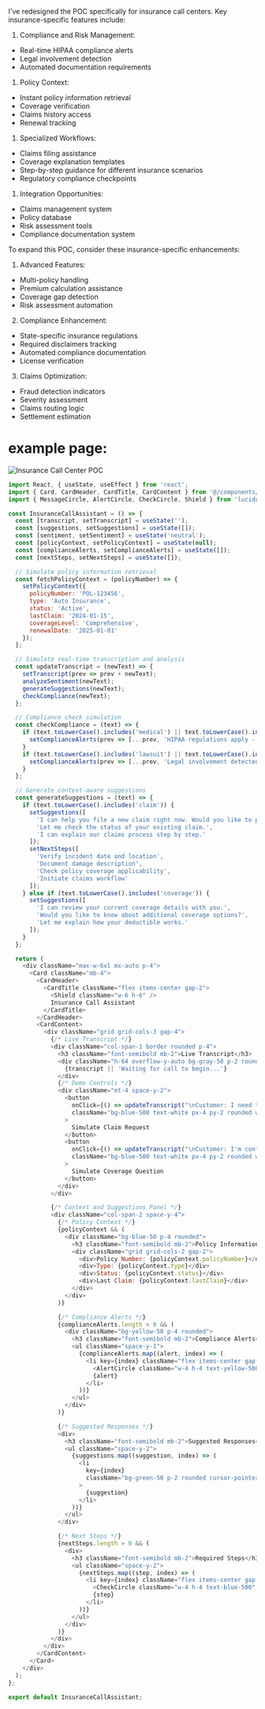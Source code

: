 


I've redesigned the POC specifically for insurance call centers. Key insurance-specific features include:

1. Compliance and Risk Management:
- Real-time HIPAA compliance alerts
- Legal involvement detection
- Automated documentation requirements

1. Policy Context:
- Instant policy information retrieval
- Coverage verification
- Claims history access
- Renewal tracking

1. Specialized Workflows:
- Claims filing assistance
- Coverage explanation templates
- Step-by-step guidance for different insurance scenarios
- Regulatory compliance checkpoints

1. Integration Opportunities:
- Claims management system
- Policy database
- Risk assessment tools
- Compliance documentation system

To expand this POC, consider these insurance-specific enhancements:

1. Advanced Features:
- Multi-policy handling
- Premium calculation assistance
- Coverage gap detection
- Risk assessment automation

2. Compliance Enhancement:
- State-specific insurance regulations
- Required disclaimers tracking
- Automated compliance documentation
- License verification

3. Claims Optimization:
- Fraud detection indicators
- Severity assessment
- Claims routing logic
- Settlement estimation

# example page:
![Insurance Call Center POC](call-center01.jpg)



```javascript
import React, { useState, useEffect } from 'react';
import { Card, CardHeader, CardTitle, CardContent } from '@/components/ui/card';
import { MessageCircle, AlertCircle, CheckCircle, Shield } from 'lucide-react';

const InsuranceCallAssistant = () => {
  const [transcript, setTranscript] = useState('');
  const [suggestions, setSuggestions] = useState([]);
  const [sentiment, setSentiment] = useState('neutral');
  const [policyContext, setPolicyContext] = useState(null);
  const [complianceAlerts, setComplianceAlerts] = useState([]);
  const [nextSteps, setNextSteps] = useState([]);

  // Simulate policy information retrieval
  const fetchPolicyContext = (policyNumber) => {
    setPolicyContext({
      policyNumber: 'POL-123456',
      type: 'Auto Insurance',
      status: 'Active',
      lastClaim: '2024-01-15',
      coverageLevel: 'Comprehensive',
      renewalDate: '2025-01-01'
    });
  };

  // Simulate real-time transcription and analysis
  const updateTranscript = (newText) => {
    setTranscript(prev => prev + newText);
    analyzeSentiment(newText);
    generateSuggestions(newText);
    checkCompliance(newText);
  };

  // Compliance check simulation
  const checkCompliance = (text) => {
    if (text.toLowerCase().includes('medical') || text.toLowerCase().includes('injury')) {
      setComplianceAlerts(prev => [...prev, 'HIPAA regulations apply - Use secure documentation']);
    }
    if (text.toLowerCase().includes('lawsuit') || text.toLowerCase().includes('attorney')) {
      setComplianceAlerts(prev => [...prev, 'Legal involvement detected - Escalate to supervisor']);
    }
  };

  // Generate context-aware suggestions
  const generateSuggestions = (text) => {
    if (text.toLowerCase().includes('claim')) {
      setSuggestions([
        'I can help you file a new claim right now. Would you like to proceed?',
        'Let me check the status of your existing claim.',
        'I can explain our claims process step by step.'
      ]);
      setNextSteps([
        'Verify incident date and location',
        'Document damage description',
        'Check policy coverage applicability',
        'Initiate claims workflow'
      ]);
    } else if (text.toLowerCase().includes('coverage')) {
      setSuggestions([
        'I can review your current coverage details with you.',
        'Would you like to know about additional coverage options?',
        'Let me explain how your deductible works.'
      ]);
    }
  };

  return (
    <div className="max-w-6xl mx-auto p-4">
      <Card className="mb-4">
        <CardHeader>
          <CardTitle className="flex items-center gap-2">
            <Shield className="w-6 h-6" />
            Insurance Call Assistant
          </CardTitle>
        </CardHeader>
        <CardContent>
          <div className="grid grid-cols-3 gap-4">
            {/* Live Transcript */}
            <div className="col-span-1 border rounded p-4">
              <h3 className="font-semibold mb-2">Live Transcript</h3>
              <div className="h-64 overflow-y-auto bg-gray-50 p-2 rounded">
                {transcript || 'Waiting for call to begin...'}
              </div>
              {/* Demo Controls */}
              <div className="mt-4 space-y-2">
                <button 
                  onClick={() => updateTranscript("\nCustomer: I need to file a claim for a car accident...")}
                  className="bg-blue-500 text-white px-4 py-2 rounded w-full"
                >
                  Simulate Claim Request
                </button>
                <button 
                  onClick={() => updateTranscript("\nCustomer: I'm confused about my coverage...")}
                  className="bg-blue-500 text-white px-4 py-2 rounded w-full"
                >
                  Simulate Coverage Question
                </button>
              </div>
            </div>

            {/* Context and Suggestions Panel */}
            <div className="col-span-2 space-y-4">
              {/* Policy Context */}
              {policyContext && (
                <div className="bg-blue-50 p-4 rounded">
                  <h3 className="font-semibold mb-2">Policy Information</h3>
                  <div className="grid grid-cols-2 gap-2">
                    <div>Policy Number: {policyContext.policyNumber}</div>
                    <div>Type: {policyContext.type}</div>
                    <div>Status: {policyContext.status}</div>
                    <div>Last Claim: {policyContext.lastClaim}</div>
                  </div>
                </div>
              )}

              {/* Compliance Alerts */}
              {complianceAlerts.length > 0 && (
                <div className="bg-yellow-50 p-4 rounded">
                  <h3 className="font-semibold mb-2">Compliance Alerts</h3>
                  <ul className="space-y-1">
                    {complianceAlerts.map((alert, index) => (
                      <li key={index} className="flex items-center gap-2">
                        <AlertCircle className="w-4 h-4 text-yellow-500" />
                        {alert}
                      </li>
                    ))}
                  </ul>
                </div>
              )}

              {/* Suggested Responses */}
              <div>
                <h3 className="font-semibold mb-2">Suggested Responses</h3>
                <ul className="space-y-2">
                  {suggestions.map((suggestion, index) => (
                    <li 
                      key={index}
                      className="bg-green-50 p-2 rounded cursor-pointer hover:bg-green-100"
                    >
                      {suggestion}
                    </li>
                  ))}
                </ul>
              </div>

              {/* Next Steps */}
              {nextSteps.length > 0 && (
                <div>
                  <h3 className="font-semibold mb-2">Required Steps</h3>
                  <ul className="space-y-2">
                    {nextSteps.map((step, index) => (
                      <li key={index} className="flex items-center gap-2">
                        <CheckCircle className="w-4 h-4 text-blue-500" />
                        {step}
                      </li>
                    ))}
                  </ul>
                </div>
              )}
            </div>
          </div>
        </CardContent>
      </Card>
    </div>
  );
};

export default InsuranceCallAssistant;
```
